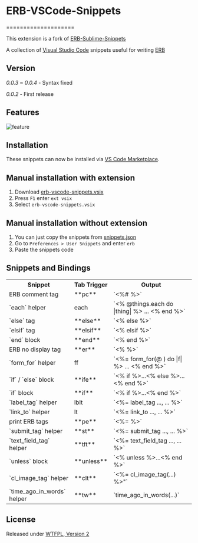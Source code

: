 # ERB-VSCode-Snippets
====================

This extension is a fork of [ERB-Sublime-Snippets](https://github.com/matthewrobertson/ERB-Sublime-Snippets)

A collection of [Visual Studio Code](https://code.visualstudio.com/) snippets useful for writing [ERB](http://ruby-doc.org/stdlib-1.9.3/libdoc/erb/rdoc/ERB.html)

## Version

*0.0.3 ~ 0.0.4* - Syntax fixed

*0.0.2* - First release

## Features

![feature](images/feature.gif?raw=true)

## Installation

These snippets can now be installed via [VS Code Marketplace](https://marketplace.visualstudio.com/VSCode).

## Manual installation with extension

1. Download [erb-vscode-snippets.vsix](https://raw.githubusercontent.com/ZneuRay/ERB-VSCode-Snippets/master/bin/erb-vscode-snippets.vsix)
2. Press `F1` enter `ext vsix`
3. Select `erb-vscode-snippets.vsix`

## Manual installation without extension

1. You can just copy the snippets from [snippets.json](https://raw.githubusercontent.com/ZneuRay/ERB-VSCode-Snippets/master/snippets/snippets.json)
2. Go to `Preferences > User Snippets` and enter `erb`
3. Paste the snippets code

## Snippets and Bindings

<table>
  <tr>
    <th>Snippet</th>
    <th>Tab Trigger</th>
    <th>Output</th>
  </tr>
  <tr>
    <td>ERB comment tag</td>
    <td>**pc**</td>
    <td>`<%#  %>`</td>
  </tr>
  <tr>
    <td>`each` helper</td>
    <td>each</td>
    <td>`<% @things.each do |thing| %> ... <% end %>`</td>
  </tr>
  <tr>
    <td>`else` tag</td>
    <td>**else**</td>
    <td>`<% else %>`</td>
  </tr>
  <tr>
    <td>`elsif` tag</td>
    <td>**elsif**</td>
    <td>`<% elsif %>`</td>
  </tr>
  <tr>
    <td>`end` block</td>
    <td>**end**</td>
    <td>`<% end %>`</td>
  </tr>
  <tr>
    <td>ERB no display tag</td>
    <td>**er**</td>
    <td>`<%  %>`</td>
  </tr>
  <tr>
    <td>`form_for` helper</td>
    <td>ff</td>
    <td>`<%= form_for(@ ) do |f| %> ... <% end %>`</td>
  </tr>
  <tr>
    <td>`if` / `else` block</td>
    <td>**ife**</td>
    <td>`<% if  %>...<% else %>...<% end %>`</td>
  </tr>
  <tr>
    <td>`if` block</td>
    <td>**if**</td>
    <td>`<% if  %>...<% end %>`</td>
  </tr>
  <tr>
    <td>`label_tag` helper</td>
    <td>lblt</td>
    <td>`<%= label_tag ..., ... %>`</td>
  </tr>
  <tr>
    <td>`link_to` helper</td>
    <td>lt</td>
    <td>`<%= link_to ..., ... %>`</td>
  </tr>
  <tr>
    <td>print ERB tags</td>
    <td>**pe**</td>
    <td>`<%=  %>`</td>
  </tr>
  <tr>
    <td>`submit_tag` helper</td>
    <td>**st**</td>
    <td>`<%= submit_tag ..., ... %>`</td>
  </tr>
  <tr>
    <td>`text_field_tag` helper</td>
    <td>**tft**</td>
    <td>`<%= text_field_tag ..., ... %>`</td>
  </tr>
  <tr>
    <td>`unless` block</td>
    <td>**unless**</td>
    <td>`<% unless  %>...<% end %>`</td>
  </tr>
  <tr>
    <td>`cl_image_tag` helper</td>
    <td>**clt**</td>
    <td>`<%= cl_image_tag(...) %>"`</td>
  </tr>
  <tr>
    <td>`time_ago_in_words` helper</td>
    <td>**tw**</td>
    <td>`time_ago_in_words(...)`</td>
  </tr>
<table>

## License

Released under [WTFPL, Version 2](https://raw.githubusercontent.com/ZneuRay/ERB-VSCode-Snippets/master/LICENSE.txt)

